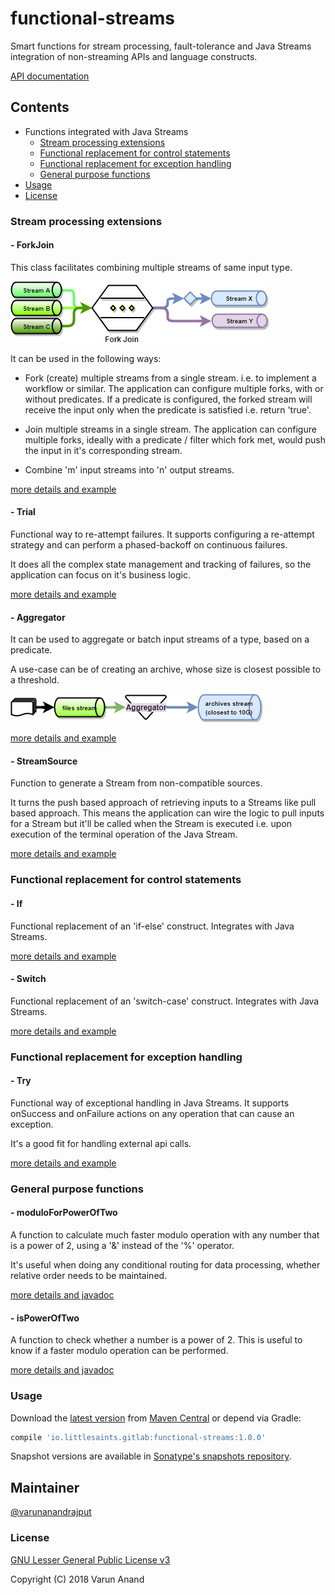 # functional-streams

Smart functions for stream processing, fault-tolerance and Java Streams integration of non-streaming APIs and language constructs.

[API documentation][api]

## Contents
- Functions integrated with Java Streams
    - [Stream processing extensions](#stream-processing-extensions)
    - [Functional replacement for control statements](#functional-replacement-for-control-statements)
    - [Functional replacement for exception handling](#functional-replacement-for-exception-handling)
    - [General purpose functions](#general-purpose-functions)
- [Usage](#usage)
- [License](#license)

### Stream processing extensions

#### - ForkJoin
This class facilitates combining multiple streams of same input type.

![forkjoin.png](docs/images/forkjoin.png)

It can be used in the following ways:
 
- Fork (create) multiple streams from a single stream. i.e. to implement a workflow or similar.
  The application can configure multiple forks, with or without predicates.
  If a predicate is configured, the forked stream will receive the input only when the predicate is satisfied i.e. return 'true'.

- Join multiple streams in a single stream.
  The application can configure multiple forks, ideally with a predicate / filter which fork met, would push the input in it's corresponding stream.

- Combine 'm' input streams into 'n' output streams.
 
[more details and example][api-forkjoin]

#### - Trial
Functional way to re-attempt failures. It supports configuring a re-attempt strategy and can perform a phased-backoff on continuous failures. 

It does all the complex state management and tracking of failures, so the application can focus on it's business logic.

[more details and example][api-trial]

#### - Aggregator
It can be used to aggregate or batch input streams of a type, based on a predicate.

A use-case can be of creating an archive, whose size is closest possible to a threshold.

![aggregator.png](docs/images/aggregator.png)

[more details and example][api-aggregator]

#### - StreamSource
Function to generate a Stream from non-compatible sources. 

It turns the push based approach of retrieving inputs to a Streams like pull based approach. 
This means the application can wire the logic to pull inputs for a Stream but it'll be called when the Stream is executed i.e. upon execution of the terminal operation of the Java Stream.

[more details and example][api-streamsource]

### Functional replacement for control statements

#### - If
Functional replacement of an 'if-else' construct. Integrates with Java Streams.

[more details and example][api-if]

#### - Switch
Functional replacement of an 'switch-case' construct. Integrates with Java Streams.

[more details and example][api-switch]

### Functional replacement for exception handling

#### - Try
Functional way of exceptional handling in Java Streams. It supports onSuccess and onFailure actions on any
operation that can cause an exception. 

It's a good fit for handling external api calls.

[more details and example][api-try]

### General purpose functions

#### - moduloForPowerOfTwo
A function to calculate much faster modulo operation with any number that is a power of 2, using a '&' instead of the '%' operator.

It's useful when doing any conditional routing for data processing, whether relative order needs to be maintained.

[more details and javadoc][api-mathematician-fields]

#### - isPowerOfTwo
A function to check whether a number is a power of 2. This is useful to know if a faster modulo operation can be performed. 

[more details and javadoc][api-mathematician-fields]

### Usage
Download the [latest version][latest-release] from [Maven Central][releases] or depend via Gradle:

```gradle
compile 'io.littlesaints.gitlab:functional-streams:1.0.0'
```

Snapshot versions are available in [Sonatype's snapshots repository][snapshots].

## Maintainer
[@varunanandrajput](https://gitlab.com/varunanandrajput)

### License
[GNU Lesser General Public License v3](lgplv3)

Copyright (C) 2018 Varun Anand

[latest-release]: https://mvnrepository.com/artifact/io.gitlab.littlesaints/functional-streams/latest
[releases]: https://mvnrepository.com/artifact/io.gitlab.littlesaints/functional-streams
[snapshots]: https://oss.sonatype.org/content/repositories/snapshots/io/gitlab/littlesaints/functional-streams
[api]: https://littlesaints.gitlab.io/functional-streams/api
[api-forkjoin]: https://littlesaints.gitlab.io/functional-streams/api/com/littlesaints/protean/functions/streams/ForkJoin.html
[api-aggregator]: https://littlesaints.gitlab.io/functional-streams/api/com/littlesaints/protean/functions/streams/Aggregator.html
[api-streamsource]: https://littlesaints.gitlab.io/functional-streams/api/com/littlesaints/protean/functions/streams/StreamSource.html
[api-trial]: https://littlesaints.gitlab.io/functional-streams/api/com/littlesaints/protean/functions/trial/Trial.html
[api-if]: https://littlesaints.gitlab.io/functional-streams/api/com/littlesaints/protean/functions/streams/If.html
[api-switch]: https://littlesaints.gitlab.io/functional-streams/api/com/littlesaints/protean/functions/streams/Switch.html
[api-try]: https://littlesaints.gitlab.io/functional-streams/api/com/littlesaints/protean/functions/streams/Try.html
[api-mathematician-fields]: https://littlesaints.gitlab.io/functional-streams/api/com/littlesaints/protean/functions/maths/Mathematician.html#field.summary
[lgplv3]: https://www.gnu.org/licenses/lgpl-3.0.en.html
